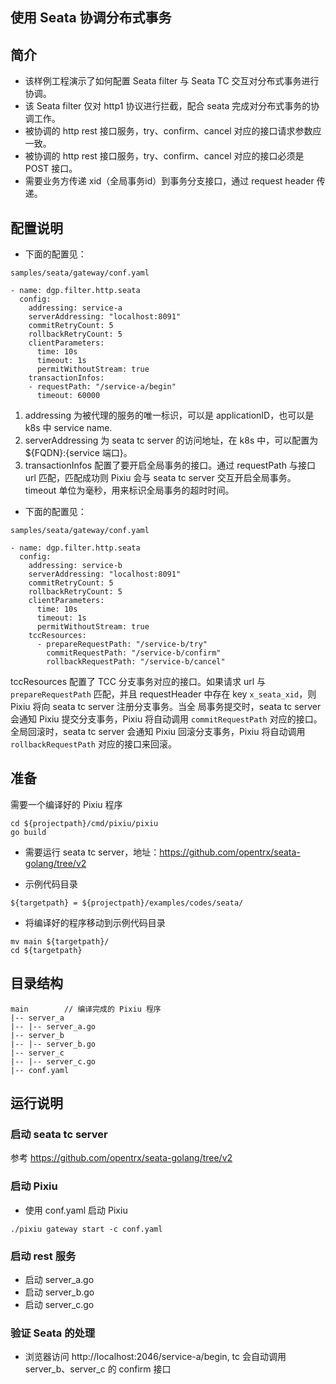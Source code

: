 ## 使用 Seata 协调分布式事务

## 简介

+ 该样例工程演示了如何配置 Seata filter 与 Seata TC 交互对分布式事务进行协调。
+ 该 Seata filter 仅对 http1 协议进行拦截，配合 seata 完成对分布式事务的协调工作。
+ 被协调的 http rest 接口服务，try、confirm、cancel 对应的接口请求参数应一致。
+ 被协调的 http rest 接口服务，try、confirm、cancel 对应的接口必须是 POST 接口。
+ 需要业务方传递 xid（全局事务id）到事务分支接口，通过 request header 传递。

## 配置说明

+ 下面的配置见：

```samples/seata/gateway/conf.yaml```

```
- name: dgp.filter.http.seata
  config:
    addressing: service-a
    serverAddressing: "localhost:8091"
    commitRetryCount: 5
    rollbackRetryCount: 5
    clientParameters:
      time: 10s
      timeout: 1s
      permitWithoutStream: true
    transactionInfos:
    - requestPath: "/service-a/begin"
      timeout: 60000
```

1. addressing 为被代理的服务的唯一标识，可以是 applicationID，也可以是 k8s 中 service name.
2. serverAddressing 为 seata tc server 的访问地址，在 k8s 中，可以配置为 ${FQDN}:{service 端口}。
3. transactionInfos 配置了要开启全局事务的接口。通过 requestPath 与接口 url 匹配，匹配成功则 Pixiu 会与 
seata tc server 交互开启全局事务。timeout 单位为毫秒，用来标识全局事务的超时时间。

+ 下面的配置见：

```samples/seata/gateway/conf.yaml```

```
- name: dgp.filter.http.seata
  config:
    addressing: service-b
    serverAddressing: "localhost:8091"
    commitRetryCount: 5
    rollbackRetryCount: 5
    clientParameters:
      time: 10s
      timeout: 1s
      permitWithoutStream: true
    tccResources:
      - prepareRequestPath: "/service-b/try"
        commitRequestPath: "/service-b/confirm"
        rollbackRequestPath: "/service-b/cancel"
```

tccResources 配置了 TCC 分支事务对应的接口。如果请求 url 与 `prepareRequestPath` 匹配，并且 
requestHeader 中存在 key `x_seata_xid`，则 Pixiu 将向 seata tc server 注册分支事务。当全
局事务提交时，seata tc server 会通知 Pixiu 提交分支事务，Pixiu 将自动调用 `commitRequestPath`
对应的接口。全局回滚时，seata tc server 会通知 Pixiu 回滚分支事务，Pixiu 将自动调用 
`rollbackRequestPath` 对应的接口来回滚。

## 准备

需要一个编译好的 Pixiu 程序

```
cd ${projectpath}/cmd/pixiu/pixiu
go build
```

+ 需要运行 seata tc server，地址：https://github.com/opentrx/seata-golang/tree/v2


+ 示例代码目录

```
${targetpath} = ${projectpath}/examples/codes/seata/
```

+ 将编译好的程序移动到示例代码目录

```
mv main ${targetpath}/
cd ${targetpath}
```

## 目录结构

```
main        // 编译完成的 Pixiu 程序
|-- server_a
|-- |-- server_a.go 
|-- server_b
|-- |-- server_b.go 
|-- server_c
|-- |-- server_c.go 
|-- conf.yaml 
```

## 运行说明

### 启动 seata tc server

参考 https://github.com/opentrx/seata-golang/tree/v2

### 启动 Pixiu

+ 使用 conf.yaml 启动 Pixiu

```
./pixiu gateway start -c conf.yaml
```

### 启动 rest 服务

+ 启动 server_a.go
+ 启动 server_b.go
+ 启动 server_c.go

### 验证 Seata 的处理

+ 浏览器访问 http://localhost:2046/service-a/begin, tc 会自动调用 server_b、server_c 的 confirm 接口
